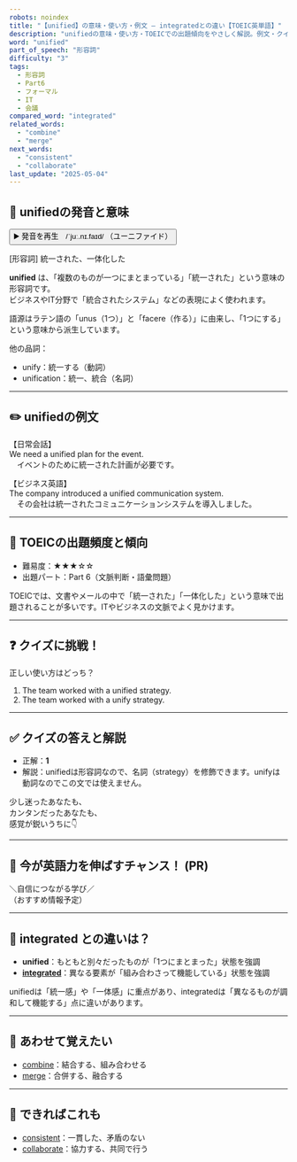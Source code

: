 ```yaml
---
robots: noindex
title: "【unified】の意味・使い方・例文 ― integratedとの違い【TOEIC英単語】"
description: "unifiedの意味・使い方・TOEICでの出題傾向をやさしく解説。例文・クイズ付きでintegratedとの違いもわかりやすく学べます。"
word: "unified"
part_of_speech: "形容詞"
difficulty: "3"
tags:
  - 形容詞
  - Part6
  - フォーマル
  - IT
  - 会議
compared_word: "integrated"
related_words:
  - "combine"
  - "merge"
next_words:
  - "consistent"
  - "collaborate"
last_update: "2025-05-04"
---
```


## 🔰 unifiedの発音と意味

<button class="play-audio" onclick="playTTS('unified')">
  <span class="play-audio-main">
    ▶️ 発音を再生　/ˈjuː.nɪ.faɪd/
  </span>
  <span class="play-audio-sub">
    （ユーニファイド）
  </span>
</button>

[形容詞] 統一された、一体化した

**unified** は、「複数のものが一つにまとまっている」「統一された」という意味の形容詞です。  
ビジネスやIT分野で「統合されたシステム」などの表現によく使われます。

語源はラテン語の「unus（1つ）」と「facere（作る）」に由来し、「1つにする」という意味から派生しています。

他の品詞：  
- unify：統一する（動詞）
- unification：統一、統合（名詞）

---

## ✏️ unifiedの例文

【日常会話】  
We need a unified plan for the event.  
　イベントのために統一された計画が必要です。

【ビジネス英語】  
The company introduced a unified communication system.  
　その会社は統一されたコミュニケーションシステムを導入しました。

---

## 🎯 TOEICの出題頻度と傾向

- 難易度：★★★☆☆
- 出題パート：Part 6（文脈判断・語彙問題）

TOEICでは、文書やメールの中で「統一された」「一体化した」という意味で出題されることが多いです。ITやビジネスの文脈でよく見かけます。

---

## ❓ クイズに挑戦！

正しい使い方はどっち？

1. The team worked with a unified strategy.  
2. The team worked with a unify strategy.

---

## ✅ クイズの答えと解説

- 正解：**1**
- 解説：unifiedは形容詞なので、名詞（strategy）を修飾できます。unifyは動詞なのでこの文では使えません。

少し迷ったあなたも、  
カンタンだったあなたも、  
感覚が鋭いうちに👇️

---

## 🚀 今が英語力を伸ばすチャンス！ (PR)

<div class="info-center">
＼自信につながる学び／<br>  
（おすすめ情報予定）
</div>

---

## 🤔  integrated との違いは？

- **unified**：もともと別々だったものが「1つにまとまった」状態を強調
- **[integrated](/word/integrated)**：異なる要素が「組み合わさって機能している」状態を強調

unifiedは「統一感」や「一体感」に重点があり、integratedは「異なるものが調和して機能する」点に違いがあります。

---

## 🧩 あわせて覚えたい

- [combine](/word/combine)：結合する、組み合わせる
- [merge](/word/merge)：合併する、融合する

---

## 📖 できればこれも

- [consistent](/word/consistent)：一貫した、矛盾のない
- [collaborate](/word/collaborate)：協力する、共同で行う

<!-- cvid: aid06_bid18 -->
